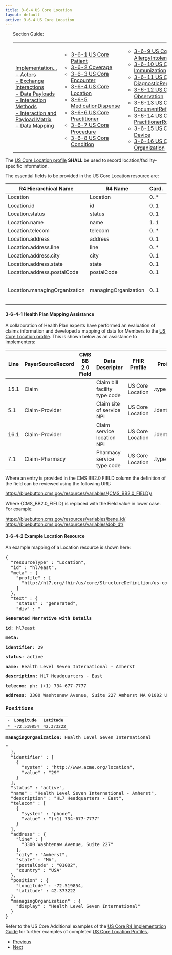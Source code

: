 ```yaml
---
title: 3-6-4 US Core Location
layout: default
active: 3-6-4 US Core Location
---
```


<ul id="markdown-toc">
	Section Guide:
  <table>
		<tr>
			<td>
	<li><a href="./3_PDex_Implementation_Actors,_Interactions,_Data_Payloads_and_Methods.html" id="markdown-toc-section3">Implementation...</a></li>
  <li><a href="./3-1_Actors.html" id="markdown-toc-actors">- Actors</a></li>
  <li><a href="./3-2_Exchange_Interactions.html" id="markdown-toc-interactions">- Exchange Interactions</a></li>
	<li><a href="./3-3_Data_Payloads.html" id="markdown-toc-payloads">- Data Payloads</a></li>
	<li><a href="./3-4_Interaction_Methods.html" id="markdown-toc-interactions">- Interaction Methods</a></li>
	<li><a href="./3-5_Interaction_and_Payload_Matrix.html" id="markdown-toc-matrix">- Interaction and Payload Matrix</a></li>
	<li><a href="./3-6_Data_Mapping.html" id="markdown-toc-mapping">- Data Mapping</a></li>
			</td>
			<td>
				<ul>
              <li><a href="3-6-1_US_Core_Patient.html">3-6-1 US Core Patient</a></li>
              <li><a href="3-6-2_Coverage.html">3-6-2 Coverage</a></li>
              <li><a href="3-6-3_US_Core_Encounter.html">3-6-3 US Core Encounter</a></li>
              <li><a href="3-6-4_US_Core_Location.html">3-6-4 US Core Location</a></li>
              <li><a href="3-6-5_MedicationDispense.html">3-6-5 MedicationDispense</a></li>
              <li><a href="3-6-6_US_Core_Practitioner.html">3-6-6 US Core Practitioner</a></li>
              <li><a href="3-6-7_US_Core_Procedure.html">3-6-7 US Core Procedure</a></li>
              <li><a href="3-6-8_US_Core_Condition.html">3-6-8 US Core Condition</a></li>
				</ul>
				</td>
			<td>
				<ul>
              <li><a href="3-6-9_US_Core_AllergyIntolerance.html">3-6-9 US Core AllergyIntolerance</a></li>
              <li><a href="3-6-10_US_Core_Immunization.html">3-6-10 US Core Immunization</a></li>
              <li><a href="3-6-11_US_Core_DiagnosticReport.html">3-6-11 US Core DiagnosticReport</a></li>
              <li><a href="3-6-12_US_Core_Observation.html">3-6-12 US Core Observation</a></li>
              <li><a href="3-6-13_US_Core_DocumentReference.html">3-6-13 US Core DocumentReference</a></li>
              <li><a href="3-6-14_US_Core_PractitionerRole.html">3-6-14 US Core PractitionerRole</a></li>
              <li><a href="3-6-15_US_Core_Device.html">3-6-15 US Core Device</a></li>
              <li><a href="3-6-16_US_Core_Organization.html">3-6-16 US Core Organization</a></li>
				</ul>
				</td>
			<td>
				<ul>
					    <li><a href="3-6-17_US_Core_CarePlan.html">3-6-17 US Core CarePlan</a></li>
              <li><a href="3-6-18_US_Core_CareTeam.html">3-6-18 US Core CareTeam</a></li>
              <li><a href="3-6-19_US_Core_Medication.html">3-6-19 US Core Medication</a></li>
              <li><a href="3-6-20_US_Core_MedicationRequest.html">3-6-20 US Core MedicationRequest</a></li>
              <li><a href="3-6-21_US_Core_MedicationStatement.html">3-6-21 US Core MedicationStatement</a></li>
              <li><a href="3-6-22_US_Core_Goal_Profile.html">3-6-22 US Core Goal Profile</a></li>
            </ul>
			</td>	
		</tr>
	</table>
</ul>


The  [US Core Location profile](https://build.fhir.org/ig/HL7/US-Core-R4/StructureDefinition-us-core-location.html)  **SHALL** be used to record location/facility-specific information.

The essential fields to be provided in the US Core Location resource are:

| R4 Hierarchical Name          | R4 Name              | Card. | Type                                    |
|-------------------------------|----------------------|-------|-----------------------------------------|
| Location                      | Location             | 0..*  |                                         |
| Location.id                   | id                   | 0..1  | id                                      |
| Location.status               | status               | 0..1  | code                                    |
| Location.name                 | name                 | 1..1  | string                                  |
| Location.telecom              | telecom              | 0..*  | ContactPoint                            |
| Location.address              | address              | 0..1  | Address                                 |
| Location.address.line         | line                 | 0..*  | string                                  |
| Location.address.city         | city                 | 0..1  | string                                  |
| Location.address.state        | state                | 0..1  | string                                  |
| Location.address.postalCode   | postalCode           | 0..1  | string                                  |
| Location.managingOrganization | managingOrganization | 0..1  | Reference(US Core Organization Profile) |

#### 3-6-4-1 Health Plan Mapping Assistance

A collaboration of Health Plan experts have performed an evaluation of claims information and developed a mapping of data for Members to the [US Core Location profile](https://build.fhir.org/ig/HL7/US-Core-R4/StructureDefinition-us-core-location.html). This is shown below as an assistance  to implementers:

| Line | PayerSourceRecord | CMS BB 2.0 Field | Data Descriptor               | FHIR Profile     | Profile Field     | ValueSet                                                         | Notes |
|------|-------------------|------------------|-------------------------------|------------------|-------------------|------------------------------------------------------------------|-------|
| 15.1 | Claim             |                  | Claim bill facility type code | US Core Location | .type             | http://build.fhir.org/v3/ServiceDeliveryLocationRoleType/vs.html |       |
| 5.1  | Claim-Provider    |                  | Claim site of service NPI     | US Core Location | .identifier.value |                                                                  |       |
| 16.1 | Claim-Provider    |                  | Claim service location NPI    | US Core Location | .identifier.value |                                                                  |       |
| 7.1  | Claim-Pharmacy    |                  | Pharmacy service type code    | US Core Location | .type             |                                                                  |       |

Where an entry is provided in the CMS BB2.0 FIELD column the definition of the field can be reviewed using the following URL:

https://bluebutton.cms.gov/resources/variables/{CMS_BB2.0_FIELD}/

Where {CMS_BB2.0_FIELD} is replaced with the Field value in lower case. For example:

https://bluebutton.cms.gov/resources/variables/bene_id/
https://bluebutton.cms.gov/resources/variables/dob_dt/

#### 3-6-4-2 Example Location Resource

An example mapping of a Location resource is shown here:

<pre>
{
  "resourceType" : "Location",
  "id" : "hl7east",
  "meta" : {
    "profile" : [
      "http://hl7.org/fhir/us/core/StructureDefinition/us-core-location"
    ]
  },
  "text" : {
    "status" : "generated",
    "div" : "<div xmlns=\"http://www.w3.org/1999/xhtml\"><p><b>Generated Narrative with Details</b></p><p><b>id</b>: hl7east</p><p><b>meta</b>: </p><p><b>identifier</b>: 29</p><p><b>status</b>: active</p><p><b>name</b>: Health Level Seven International - Amherst</p><p><b>description</b>: HL7 Headquarters - East</p><p><b>telecom</b>: ph: (+1) 734-677-7777</p><p><b>address</b>: 3300 Washtenaw Avenue, Suite 227 Amherst MA 01002 USA </p><h3>Positions</h3><table class=\"grid\"><tr><td>-</td><td><b>Longitude</b></td><td><b>Latitude</b></td></tr><tr><td>*</td><td>-72.519854</td><td>42.373222</td></tr></table><p><b>managingOrganization</b>: Health Level Seven International</p></div>"
  },
  "identifier" : [
    {
      "system" : "http://www.acme.org/location",
      "value" : "29"
    }
  ],
  "status" : "active",
  "name" : "Health Level Seven International - Amherst",
  "description" : "HL7 Headquarters - East",
  "telecom" : [
    {
      "system" : "phone",
      "value" : "(+1) 734-677-7777"
    }
  ],
  "address" : {
    "line" : [
      "3300 Washtenaw Avenue, Suite 227"
    ],
    "city" : "Amherst",
    "state" : "MA",
    "postalCode" : "01002",
    "country" : "USA"
  },
  "position" : {
    "longitude" : -72.519854,
    "latitude" : 42.373222
  },
  "managingOrganization" : {
    "display" : "Health Level Seven International"
  }
}
</pre>

Refer to the US Core Additional examples of the [US Core R4 Implementation Guide](https://build.fhir.org/ig/HL7/US-Core-R4/) for further examples of completed [US Core Location Profiles ](https://build.fhir.org/ig/HL7/US-Core-R4/StructureDefinition-us-core-location.html).



<ul>
  <li><a href="3-6-3_US_Core_Encounter.html" >Previous</a></li>
  <li><a href="3-6-5_MedicationDispense.html" >Next</a></li>
</ul>